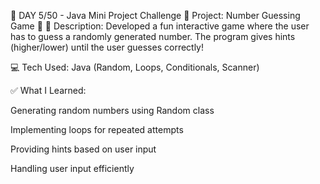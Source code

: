 🚀 DAY 5/50 - Java Mini Project Challenge
🔹 Project: Number Guessing Game 🎯
🔹 Description: Developed a fun interactive game where the user has to guess a randomly generated number. The program gives hints (higher/lower) until the user guesses correctly!

💻 Tech Used: Java (Random, Loops, Conditionals, Scanner)

✅ What I Learned:

Generating random numbers using Random class

Implementing loops for repeated attempts

Providing hints based on user input

Handling user input efficiently
